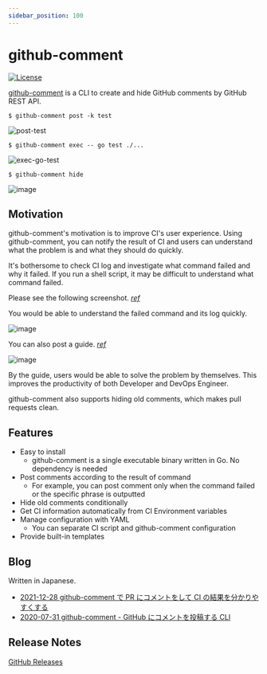 ```yaml
---
sidebar_position: 100
---
```


# github-comment

[![License](http://img.shields.io/badge/license-mit-blue.svg?style=flat-square)](https://raw.githubusercontent.com/suzuki-shunsuke/github-comment/main/LICENSE)

[github-comment](https://github.com/suzuki-shunsuke/github-comment) is a CLI to create and hide GitHub comments by GitHub REST API.

```console
$ github-comment post -k test
```

![post-test](https://cdn.jsdelivr.net/gh/suzuki-shunsuke/artifact@master/github-comment/post-test.png)

```console
$ github-comment exec -- go test ./...
```

![exec-go-test](https://cdn.jsdelivr.net/gh/suzuki-shunsuke/artifact@master/github-comment/exec-go-test.png)

```console
$ github-comment hide
```

![image](https://user-images.githubusercontent.com/13323303/161659056-998b566d-f5c4-4f7e-8a60-0191d6543763.png)

## Motivation

github-comment's motivation is to improve CI's user experience.
Using github-comment, you can notify the result of CI and
users can understand what the problem is and what they should do quickly.

It's bothersome to check CI log and investigate what command failed and why it failed.
If you run a shell script, it may be difficult to understand what command failed.

Please see the following screenshot. _[ref](https://github.com/suzuki-shunsuke/github-action-validate-envoy-proxy)_

You would be able to understand the failed command and its log quickly.

![image](https://user-images.githubusercontent.com/13323303/146356131-27d9ae75-1c61-4ec0-9f1f-f4f6f15b6b05.png)

You can also post a guide. _[ref](https://suzuki-shunsuke.github.io/tfaction/docs/feature/follow-up-pr)_

![image](https://user-images.githubusercontent.com/13323303/161662650-264959f8-fee7-46fb-bf9b-865b25ba70f9.png)

By the guide, users would be able to solve the problem by themselves.
This improves the productivity of both Developer and DevOps Engineer.

github-comment also supports hiding old comments, which makes pull requests clean.

## Features

* Easy to install
  * github-comment is a single executable binary written in Go. No dependency is needed
* Post comments according to the result of command
  * For example, you can post comment only when the command failed or the specific phrase is outputted
* Hide old comments conditionally
* Get CI information automatically from CI Environment variables
* Manage configuration with YAML
  * You can separate CI script and github-comment configuration
* Provide built-in templates

## Blog

Written in Japanese. 

* [2021-12-28 github-comment で PR にコメントをして CI の結果を分かりやすくする](https://zenn.dev/shunsuke_suzuki/articles/improve-cicd-with-github-comment)
* [2020-07-31 github-comment - GitHub にコメントを投稿する CLI](https://techblog.szksh.cloud/github-comment/)

## Release Notes

[GitHub Releases](https://github.com/suzuki-shunsuke/github-comment/releases)
